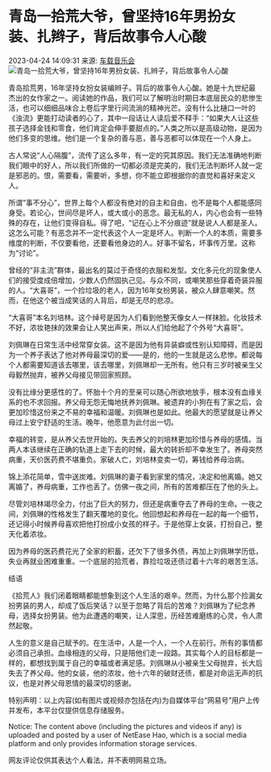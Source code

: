 # 青岛一拾荒大爷，曾坚持16年男扮女装、扎辫子，背后故事令人心酸

2023-04-24 14:09:31 来源: [车载音乐会](https://www.163.com/dy/media/T1607604477754.html)  
![青岛一拾荒大爷，曾坚持16年男扮女装、扎辫子，背后故事令人心酸](https://static.ws.126.net/163/f2e/dy_media/dy_media/static/images/ipLocation.f6d00eb.svg)

青岛拾荒男，16年坚持女扮女装编辫子。背后的故事令人心酸。她是十九世纪最杰出的女作家之一。阅读她的作品，我们可以了解明治时期日本底层民众的悲惨生活，也可以细细品味合上卷后字里行间流淌的精神光芒。没有什么比樋口一叶的《浊流》更能打动读者的心了，其中一段话让人读后爱不释手：“如果大人让这些孩子选择金钱和零食，他们肯定会伸手要甜点的。”人类之所以是高级动物，是因为他们多变的思维。他们是一个复杂的善与恶，善与恶都可以体现在一个人身上。

古人常说“人心隔腹”，流传了这么多年，有一定的究其原因。我们无法准确地判断我们眼中的好人，所以我们所做的一切都必须是完美的，我们无法判断坏人就一定是邪恶的。恨，需要看，需要听，多想，你不能立即根据你的直觉和喜好来定义人。

所谓“事不分心”，世界上每个人都没有绝对的自主和自由，也不是每个人都能感同身受。若论心，世间尽是坏人，或大或小的恶念。最无私的人，内心也会有一些特殊的存在，让他们变得自私。得了吧，“记在心上不分痕迹”就是说人人都是圣人。这怎么可能？有恶念并不一定代表这个人一定是坏人。判断一个人的本质，需要多维度的判断，不仅要看他，还要看他身边的人。好事不留名，坏事传万里。这称为“讨论”。

曾经的“非主流”群体，最出名的莫过于奇怪的衣服和发型。文化多元化的现象使人们的接受度成倍增加，少数人仍然固执己见。与众不同，或嘲笑那些穿着奇装异服的人。“大喜哥”，一个捡垃圾的老人，因为16年女扮男装，被众人肆意嘲笑。然而，在他这个被当成笑话的人背后，却是无尽的悲凉。

“大喜哥”本名刘培林。这个绰号是因为人们看到他整天像女人一样抹脸。化妆技术不好，浓妆艳抹的效果会让人笑出声来，所以人们给他起了个外号“大喜哥”。

刘佩琳在日常生活中经常穿女装。这不是因为他有异装癖或性别认知障碍，而是因为一个养子表达了他对养母最深切的爱——是的，他的一生就是这么悲惨。都说每个人都需要知道该去哪里，该去哪里，刘佩琳却一无所有。他只有三岁时被亲生父母毅然抛弃，被养父母接见带回家照顾。

没有比缘分更感性的了。怀胎十个月的至亲可以随心所欲地放手，根本没有血缘关系的也不求回报。养父母无怨无悔地抚养刘佩琳。被遗弃的小狗在有了家之后，会更加珍惜这份来之不易的幸福和温暖。刘佩琳也是如此。他最大的愿望就是让养父母过上安宁舒适的生活。晚年，他愿意为此付出一切。

幸福的转变，是从养父去世开始的。失去养父的刘培林更加珍惜与养母的感情。当两人本该继续在正确的轨道上走下去的时候，最大的转折却不幸发生了。养母突然病重，天价医药费不堪重负。家破人亡，刘培林变卖一切，筹钱给养母治病。

锦上添花简单，雪中送炭难。刘佩琳的妻子看到家里的情况，决定和他离婚。她又离婚了，养母病重，工作也丢了。仿佛一夜之间，所有的苦难都压在了他的头上。

尽管刘培林竭尽全力，付出了巨大的努力，但还是病重夺去了养母的生命。一夜之间，刘佩琳的性格发生了翻天覆地的变化。他回想起和养母在一起的每一个细节，还记得小时候养母喜欢把他打扮成小女孩的样子。于是他穿上女装，打扮自己，整天化着浓妆。

因为养母的医药费花光了全家的积蓄，还欠下了很多外债，再加上刘佩琳学历低，失业再就业困难重重。一个底层的拾荒者，靠捡垃圾还债过着十六年的艰苦生活。

结语

《拾荒人》我们闭着眼睛都能想象到这个人生活的艰辛。然而，为什么那个捡漏女扮男装的男人，却成了饭后笑话？以至于忽略了背后的苦难？刘佩琳为了纪念养母，选择女扮男装。他为此遭遇的嘲笑，让人深思，历经苦难磨练的心灵，令人肃然起敬。

人生的意义是自己赋予的。在生活中，人是一个人，一个人在前行。所有的事情都必须自己承担。血缘相连的父母，只是陪他们走一段路。其实每个人的目标都是一样的，都想找到属于自己的幸福或者满足感。刘佩琳从小被亲生父母抛弃，长大后失去了养父母。他的女装，他的浓妆，他十六年的破财还债，都是对命运无声的抗议，也是对养父母恩情的最深切的感谢。

特别声明：以上内容(如有图片或视频亦包括在内)为自媒体平台“网易号”用户上传并发布，本平台仅提供信息存储服务。

Notice: The content above (including the pictures and videos if any) is uploaded and posted by a user of NetEase Hao, which is a social media platform and only provides information storage services.

网友评论仅供其表达个人看法，并不表明网易立场。
<!-- tcd_original_link https://www.163.com/dy/article/I33IFNO70532SZO2.html -->
